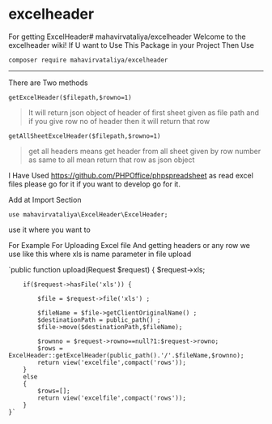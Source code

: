 # excelheader
For getting ExcelHeader# mahavirvataliya/excelheader
Welcome to the excelheader wiki!
If U want to Use This Package in your Project Then Use

`composer require mahavirvataliya/excelheader`


***

There are Two methods

`getExcelHeader($filepath,$rowno=1)`

> It will return json object of header of first sheet given as file path and if you give row no of header then it will return that row

`getAllSheetExcelHeader($filepath,$rowno=1)`

> get all headers means get header from all sheet given by row number as same to all mean return that row as json object


I Have Used https://github.com/PHPOffice/phpspreadsheet as read excel files please go for it if you want to develop go for it.


Add at Import Section

`use mahavirvataliya\ExcelHeader\ExcelHeader;`

use it where you want to

For Example
For Uploading Excel file And getting headers or any row we use like this where xls is name parameter in file upload


`public function upload(Request $request)
    {
        $request->xls;

        if($request->hasFile('xls')) {

            $file = $request->file('xls') ;

            $fileName = $file->getClientOriginalName() ;
            $destinationPath = public_path() ;
            $file->move($destinationPath,$fileName);

            $rownno = $request->rowno==null?1:$request->rowno;
            $rows =  ExcelHeader::getExcelHeader(public_path().'/'.$fileName,$rownno);
            return view('excelfile',compact('rows'));
        }
        else
        {
            $rows=[];
            return view('excelfile',compact('rows'));
        }
    }`
